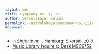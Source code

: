 ```yaml
---
layout: mei
title: Symphony no. 1, III
author: Ustvolskaya, Galina
permalink: /ustvolskaya-symphony-no1-iii/
document:
---
```


- In *Sinfonie nr. 1.* Hamburg: Sikorski, 2019.
- <a href="https://tufts.primo.exlibrisgroup.com/permalink/01TUN_INST/1kc9gia/alma991018728033303851" target="_blank">Music Library Inquire @ Desk MSC9752</a>
